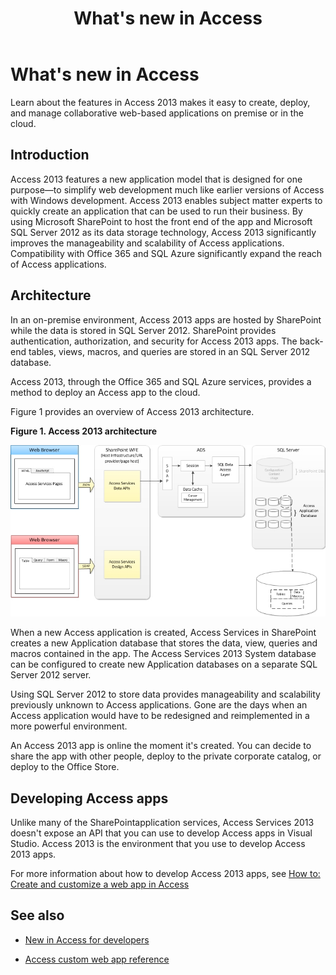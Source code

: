 ﻿---
title: What's new in Access
ms.date: 09/25/2017
ms.prod: sharepoint
ms.assetid: 625bc1d0-55db-4420-a02e-aee04028b215
---


# What's new in Access
Learn about the features in Access 2013 makes it easy to create, deploy, and manage collaborative web-based applications on premise or in the cloud.
## Introduction
<a name="SP15_access15overview_Introduction"> </a>

Access 2013 features a new application model that is designed for one purpose―to simplify web development much like earlier versions of Access with Windows development. Access 2013 enables subject matter experts to quickly create an application that can be used to run their business. By using Microsoft SharePoint to host the front end of the app and Microsoft SQL Server 2012 as its data storage technology, Access 2013 significantly improves the manageability and scalability of Access applications. Compatibility with Office 365 and SQL Azure significantly expand the reach of Access applications.
  
    
    

## Architecture
<a name="SP15_access15overview_Architecture"> </a>

In an on-premise environment, Access 2013 apps are hosted by SharePoint while the data is stored in SQL Server 2012. SharePoint provides authentication, authorization, and security for Access 2013 apps. The back-end tables, views, macros, and queries are stored in an SQL Server 2012 database.
  
    
    
Access 2013, through the Office 365 and SQL Azure services, provides a method to deploy an Access app to the cloud.
  
    
    
Figure 1 provides an overview of Access 2013 architecture.
  
    
    

**Figure 1. Access 2013 architecture**

  
    
    

  
    
    
![Access 2013 architecture](../images/odc_Office15_Access15OverviewDK2_Figure07.jpg)
  
    
    
When a new Access application is created, Access Services in SharePoint creates a new Application database that stores the data, view, queries and macros contained in the app. The Access Services 2013 System database can be configured to create new Application databases on a separate SQL Server 2012 server.
  
    
    
Using SQL Server 2012 to store data provides manageability and scalability previously unknown to Access applications. Gone are the days when an Access application would have to be redesigned and reimplemented in a more powerful environment.
  
    
    
An Access 2013 app is online the moment it's created. You can decide to share the app with other people, deploy to the private corporate catalog, or deploy to the Office Store.
  
    
    

## Developing Access apps
<a name="SP15_access15overview_DevelopingAccessapps"> </a>

Unlike many of the SharePointapplication services, Access Services 2013 doesn't expose an API that you can use to develop Access apps in Visual Studio. Access 2013 is the environment that you use to develop Access 2013 apps.
  
    
    
For more information about how to develop Access 2013 apps, see  [How to: Create and customize a web app in Access](http://msdn.microsoft.com/library/628745f4-82e9-4838-9726-6f3e506a654f%28Office.15%29.aspx)
  
    
    

## See also
<a name="SP15_access15overview_addres"> </a>


-  [New in Access for developers](http://msdn.microsoft.com/library/df778f51-d65e-4c30-b618-65003ceb39b3%28Office.15%29.aspx)
    
  
-  [Access custom web app reference](http://msdn.microsoft.com/library/8d696fa4-a6f2-4fb1-8662-a313bf0b5989%28Office.15%29.aspx)
    
  

